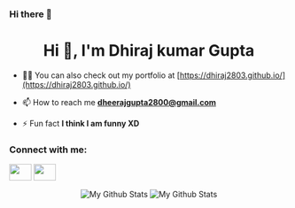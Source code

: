 ### Hi there 👋

<h1 align="center">Hi 👋, I'm Dhiraj kumar Gupta</h1>

- 👨‍💻 You can also check out my portfolio at [https://dhiraj2803.github.io/](https://dhiraj2803.github.io/)

- 📫 How to reach me **dheerajgupta2800@gmail.com**

- ⚡ Fun fact **I think I am funny XD**

<h3 align="left">Connect with me:</h3>
<p align="left">
<a href="https://www.linkedin.com/in/dhiraj-gupta-909722212/" target="blank"><img align="center" src="https://cdn.jsdelivr.net/npm/simple-icons@3.0.1/icons/linkedin.svg" height="30" width="40" /></a>
<a href="https://instagram.com/i_am_dheeraj_28" target="blank"><img align="center" src="https://cdn.jsdelivr.net/npm/simple-icons@3.0.1/icons/instagram.svg" height="30" width="40" /></a>

</p>

<p align="center">
<img align="center" src="https://github-readme-stats.vercel.app/api/top-langs/?username=dhiraj2803&layout=compact&theme=radical" alt="My Github Stats">
<img align="center" src="https://github-readme-stats.vercel.app/api?username=dhiraj2803&&show_icons=true&theme=radical&count_private=true&include_all_commits=true" alt="My Github Stats">
</p>


<!--
**dhiraj2803/dhiraj2803** is a ✨ _special_ ✨ repository because its `README.md` (this file) appears on your GitHub profile.

Here are some ideas to get you started:

- 🔭 I’m currently working on ...
- 🌱 I’m currently learning ...
- 👯 I’m looking to collaborate on ...
- 🤔 I’m looking for help with ...
- 💬 Ask me about ...
- 📫 How to reach me: ...
- 😄 Pronouns: ...
- ⚡ Fun fact: ...
-->
